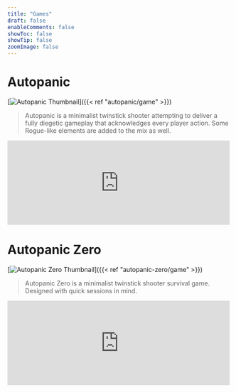 ```yaml
---
title: "Games"
draft: false
enableComments: false
showToc: false
showTip: false
zoomImage: false
---
```


# Autopanic

[![Autopanic Thumbnail](/images/autopanic/Autopanic_en.png)]({{< ref "autopanic/game" >}})

> Autopanic is a minimalist twinstick shooter attempting to deliver a fully diegetic gameplay that acknowledges every player action. Some Rogue-like elements are added to the mix as well.

<iframe src="https://store.steampowered.com/widget/1274830/" frameborder="0" width="500" height="190"></iframe>

# Autopanic Zero

[![Autopanic Zero Thumbnail](/images/autopanic-zero/AutopanicZero_en.png)]({{< ref "autopanic-zero/game" >}})

> Autopanic Zero is a minimalist twinstick shooter survival game. Designed with quick sessions in mind.

<iframe src="https://store.steampowered.com/widget/1423670/" frameborder="0" width="500" height="190"></iframe>